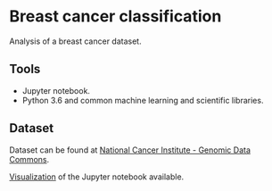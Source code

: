 # Breast cancer classification

Analysis of a breast cancer dataset.

## Tools
- Jupyter notebook.
- Python 3.6 and common machine learning and scientific libraries.

## Dataset
Dataset can be found at [National Cancer Institute - Genomic Data Commons](https://portal.gdc.cancer.gov/).


[Visualization](https://nbviewer.jupyter.org/github/DarioFontanel/Breast-cancer-classification/blob/master/main.ipynb) of the Jupyter notebook available.

